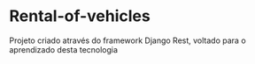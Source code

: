 # Rental-of-vehicles
Projeto criado através do framework Django Rest, voltado para o aprendizado desta tecnologia
